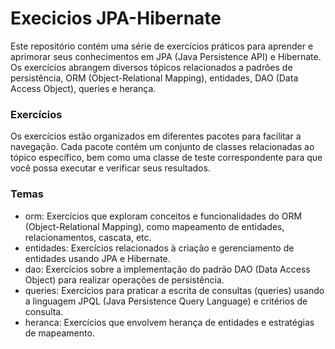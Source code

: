 # Execicios JPA-Hibernate

Este repositório contém uma série de exercícios práticos para aprender e aprimorar seus conhecimentos em JPA (Java Persistence API) e Hibernate.
Os exercícios abrangem diversos tópicos relacionados a padrões de persistência, ORM (Object-Relational Mapping), entidades, DAO (Data Access Object), queries e herança.

### Exercícios
Os exercícios estão organizados em diferentes pacotes para facilitar a navegação. 
Cada pacote contém um conjunto de classes relacionadas ao tópico específico, bem como uma classe 
de teste correspondente para que você possa executar e verificar seus resultados.

### Temas
- orm: Exercícios que exploram conceitos e funcionalidades do ORM (Object-Relational Mapping), como mapeamento de entidades, relacionamentos, cascata, etc.
- entidades: Exercícios relacionados à criação e gerenciamento de entidades usando JPA e Hibernate.
- dao: Exercícios sobre a implementação do padrão DAO (Data Access Object) para realizar operações de persistência.
- queries: Exercícios para praticar a escrita de consultas (queries) usando a linguagem JPQL (Java Persistence Query Language) e critérios de consulta.
- heranca: Exercícios que envolvem herança de entidades e estratégias de mapeamento.

